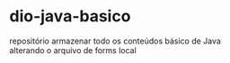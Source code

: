 # dio-java-basico
repositório armazenar todo os conteúdos  básico de Java  
alterando o arquivo de forms local